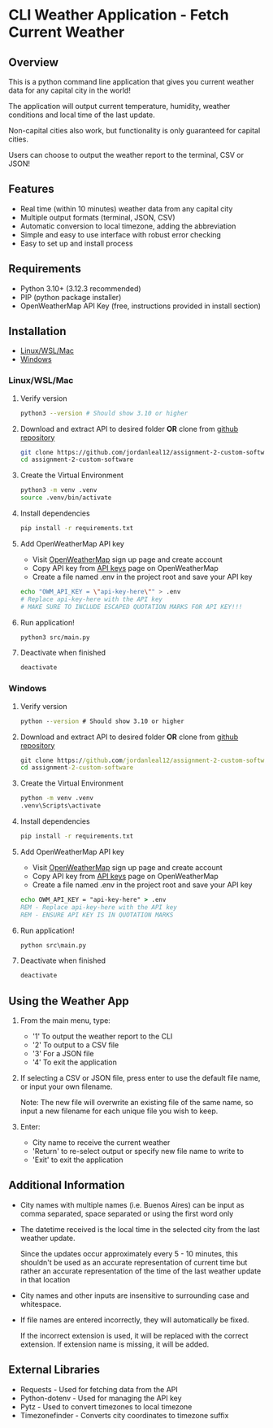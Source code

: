 # CLI Weather Application - Fetch Current Weather

## Overview

This is a python command line application that gives you current weather data for any capital city in the world!

The application will output current temperature, humidity, weather conditions and local time of the last update.

Non-capital cities also work, but functionality is only guaranteed for capital cities.

Users can choose to output the weather report to the terminal, CSV or JSON!

## Features

- Real time (within 10 minutes) weather data from any capital city
- Multiple output formats (terminal, JSON, CSV)
- Automatic conversion to local timezone, adding the abbreviation
- Simple and easy to use interface with robust error checking
- Easy to set up and install process

## Requirements

- Python 3.10+ (3.12.3 recommended)
- PIP (python package installer)
- OpenWeatherMap API Key (free, instructions provided in install section)

## Installation

- [Linux/WSL/Mac](#linuxwslmac)
- [Windows](#windows)

### Linux/WSL/Mac

1. Verify version

   ```bash
   python3 --version # Should show 3.10 or higher
   ```

2. Download and extract API to desired folder
   **OR**
   clone from [github repository](https://github.com/jordanleal12/assignment-2-custom-software)

   ```bash
   git clone https://github.com/jordanleal12/assignment-2-custom-software
   cd assignment-2-custom-software
   ```

3. Create the Virtual Environment

   ```bash
   python3 -m venv .venv
   source .venv/bin/activate
   ```

4. Install dependencies

   ```bash
   pip install -r requirements.txt
   ```

5. Add OpenWeatherMap API key

   - Visit [OpenWeatherMap](https://home.openweathermap.org/users/sign_up) sign up page and create account
   - Copy API key from [API keys](https://home.openweathermap.org/api_keys) page on OpenWeatherMap
   - Create a file named .env in the project root and save your API key

   ```bash
   echo "OWM_API_KEY = \"api-key-here\"" > .env
   # Replace api-key-here with the API key
   # MAKE SURE TO INCLUDE ESCAPED QUOTATION MARKS FOR API KEY!!!
   ```

6. Run application!

   ```bash
   python3 src/main.py
   ```

7. Deactivate when finished

   ```bash
   deactivate
   ```

### Windows

1. Verify version

   ```cmd
   python --version # Should show 3.10 or higher
   ```

2. Download and extract API to desired folder
   **OR**
   clone from [github repository](https://github.com/jordanleal12/assignment-2-custom-software)

   ```cmd
   git clone https://github.com/jordanleal12/assignment-2-custom-software
   cd assignment-2-custom-software
   ```

3. Create the Virtual Environment

   ```cmd
   python -m venv .venv
   .venv\Scripts\activate
   ```

4. Install dependencies

   ```cmd
   pip install -r requirements.txt
   ```

5. Add OpenWeatherMap API key

   - Visit [OpenWeatherMap](https://home.openweathermap.org/users/sign_up) sign up page and create account
   - Copy API key from [API keys](https://home.openweathermap.org/api_keys) page on OpenWeatherMap
   - Create a file named .env in the project root and save your API key

   ```cmd
   echo OWM_API_KEY = "api-key-here" > .env
   REM - Replace api-key-here with the API key
   REM - ENSURE API KEY IS IN QUOTATION MARKS
   ```

6. Run application!

   ```cmd
   python src\main.py
   ```

7. Deactivate when finished

   ```cmd
   deactivate
   ```

## Using the Weather App

1. From the main menu, type:
   - '1' To output the weather report to the CLI
   - '2' To output to a CSV file
   - '3' For a JSON file
   - '4' To exit the application
2. If selecting a CSV or JSON file, press enter to use the default file name, or input your own filename.

   Note: The new file will overwrite an existing file of the same name, so input a new filename for each unique file you wish to keep.

3. Enter:
   - City name to receive the current weather
   - 'Return' to re-select output or specify new file name to write to
   - 'Exit' to exit the application

## Additional Information

- City names with multiple names (i.e. Buenos Aires) can be input as comma separated, space separated or using the first word only
- The datetime received is the local time in the selected city from the last weather update.

  Since the updates occur approximately every 5 - 10 minutes, this shouldn't be used as an accurate representation of current time but rather an accurate representation of the time of the last weather update in that location

- City names and other inputs are insensitive to surrounding case and whitespace.
- If file names are entered incorrectly, they will automatically be fixed.

  If the incorrect extension is used, it will be replaced with the correct extension. If extension name is missing, it will be added.

## External Libraries

- Requests - Used for fetching data from the API
- Python-dotenv - Used for managing the API key
- Pytz - Used to convert timezones to local timezone
- Timezonefinder - Converts city coordinates to timezone suffix
